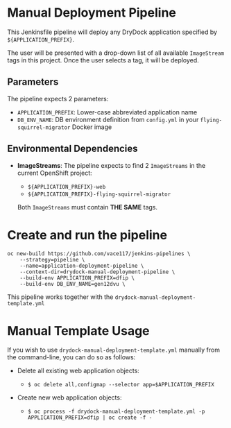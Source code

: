 # Manual Deployment Pipeline

This Jenkinsfile pipeline will deploy any DryDock application specified by `${APPLICATION_PREFIX}`. 

The user will be presented with a drop-down list of all available `ImageStream` tags in this project. Once the user selects a tag, it will be deployed. 

## Parameters
The pipeline expects 2 parameters:
  * `APPLICATION_PREFIX`: Lower-case abbreviated application name
  * `DB_ENV_NAME`: DB environment definition from `config.yml` in your `flying-squirrel-migrator` Docker image

## Environmental Dependencies
* **ImageStreams**: The pipeline expects to find 2 `ImageStreams` in the current OpenShift project:
  * `${APPLICATION_PREFIX}-web`
  * `${APPLICATION_PREFIX}-flying-squirrel-migrator`

  Both `ImageStreams` must contain **THE SAME** tags.

# Create and run the pipeline
```
oc new-build https://github.com/vace117/jenkins-pipelines \
    --strategy=pipeline \
    --name=application-deployment-pipeline \
    --context-dir=drydock-manual-deployment-pipeline \
    --build-env APPLICATION_PREFIX=dfip \
    --build-env DB_ENV_NAME=gen12dvu \
```

This pipeline works together with the `drydock-manual-deployment-template.yml`

# Manual Template Usage
If you wish to use `drydock-manual-deployment-template.yml` manually from the command-line, you can do so as follows:

* Delete all existing web application objects: 
  * `$ oc delete all,configmap --selector app=$APPLICATION_PREFIX` 
  
* Create new web application objects: 
  * `$ oc process -f drydock-manual-deployment-template.yml -p APPLICATION_PREFIX=dfip | oc create -f -`

